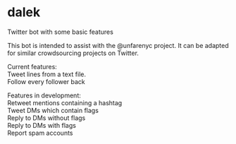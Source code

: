 # dalek
Twitter bot with some basic features

This bot is intended to assist with the @unfarenyc project.  It can be adapted for similar crowdsourcing projects on Twitter.

Current features:     
	Tweet lines from a text file.    
	Follow every follower back    

Features in development:    
	Retweet mentions containing a hashtag    
	Tweet DMs which contain flags    
	Reply to DMs without flags    
	Reply to DMs with flags    
	Report spam accounts    
